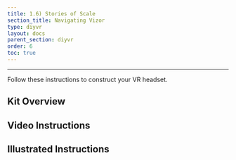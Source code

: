 ```yaml
---
title: 1.6) Stories of Scale
section_title: Navigating Vizor
type: diyvr
layout: docs
parent_section: diyvr
order: 6
toc: true
---
```


<hr>
Follow these instructions to construct your VR headset.

## Kit Overview

## Video Instructions

## Illustrated Instructions